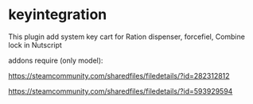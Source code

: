 # keyintegration
This plugin add system key cart for Ration dispenser, forcefiel, Combine lock in Nutscript

addons require (only model):

https://steamcommunity.com/sharedfiles/filedetails/?id=282312812

https://steamcommunity.com/sharedfiles/filedetails/?id=593929594
